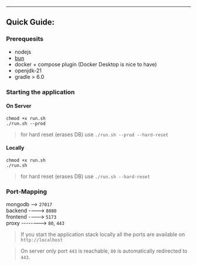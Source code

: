 ___
## Quick Guide:

### Prerequesits
- nodejs
- [bun](https://bun.sh/)
- docker + compose plugin (Docker Desktop is nice to have)
- openjdk-21
- gradle > 6.0

### Starting the application

#### On Server
    chmod +x run.sh
    ./run.sh --prod

> for hard reset (erases DB) use `./run.sh --prod --hard-reset`

#### Locally
    chmod +x run.sh
    ./run.sh 

> for hard reset (erases DB) use `./run.sh --hard-reset`

### Port-Mapping
mongodb --> `27017` \
backend ----> `8080` \
frontend ----> `5173` \
proxy --------> `80`, `443`

> If you start the application stack locally all the ports are available on `http://localhost`

> On server only port `443` is reachable, `80` is automatically redirected to `443`.


